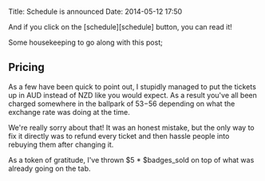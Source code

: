 Title: Schedule is announced
Date: 2014-05-12 17:50

And if you click on the [schedule][schedule] button, you can read it!

Some housekeeping to go along with this post;

## Pricing

As a few have been quick to point out, I stupidly managed to put the tickets up
in AUD instead of NZD like you would expect. As a result you've all been
charged somewhere in the ballpark of $53-$56 depending on what the exchange
rate was doing at the time.

We're really sorry about that! It was an honest mistake, but the only way to
fix it directly was to refund every ticket and then hassle people into rebuying
them after changing it.

As a token of gratitude, I've thrown $5 * $badges_sold on top of what was
already going on the tab.

